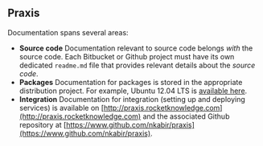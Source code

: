 ## Praxis

Documentation spans several areas:


* **Source code** Documentation relevant to source code belongs _with_ the source code. Each Bitbucket or Github project must have its own dedicated `readme.md` file that provides relevant details about the _source code_.
* **Packages** Documentation for packages is stored in the appropriate distribution project. For example, Ubuntu 12.04 LTS is [available here](https://bitbucket.org/autonomy/blackbox-12.04).
* **Integration** Documentation for integration (setting up and deploying services) is available on [http://praxis.rocketknowledge.com](http://praxis.rocketknowledge.com) and the associated Github repository at [https://www.github.com/nkabir/praxis](https://www.github.com/nkabir/praxis).
